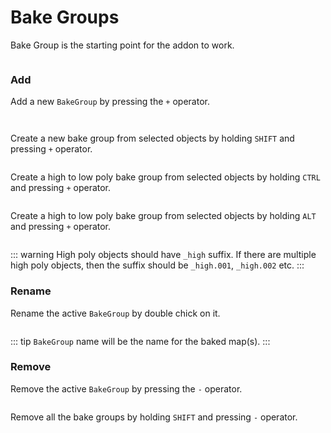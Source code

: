 # Bake Groups
Bake Group is the starting point for the addon to work.
<p><img :src="$withBase('/img/bake_group.png')" alt='' /></p>

### Add
Add a new `BakeGroup` by pressing the `+` operator.
<p><img :src="$withBase('/img/bake_group_add.png')" alt='' /></p>
<p><img :src="$withBase('/img/bake_group_add_all.png')" alt='' /></p>

Create a new bake group from selected objects by holding `SHIFT` and pressing `+` operator.
<p><img :src="$withBase('/gif/bake_group/shift.gif')" alt='' /></p>

Create a high to low poly bake group from selected objects by holding `CTRL` and pressing `+` operator.
<p><img :src="$withBase('/gif/bake_group/ctrl.gif')" alt='' /></p>

Create a high to low poly bake group from selected objects by holding `ALT` and pressing `+` operator.
<p><img :src="$withBase('/gif/bake_group/alt.gif')" alt='' /></p>

::: warning
High poly objects should have `_high` suffix.
If there are multiple high poly objects, then the suffix should be `_high.001`, `_high.002` etc.
:::

### Rename
Rename the active `BakeGroup` by double chick on it.
<p><img :src="$withBase('/img/bake_group_rename.png')" alt='' /></p>

::: tip
`BakeGroup` name will be the name for the baked map(s).
:::

### Remove
Remove the active `BakeGroup` by pressing the `-` operator.
<p><img :src="$withBase('/img/bake_group_remove.png')" alt='' /></p>

Remove all the bake groups by holding `SHIFT` and pressing `-` operator.
<p><img :src="$withBase('/img/bake_group_remove_all.png')" alt='' /></p>
